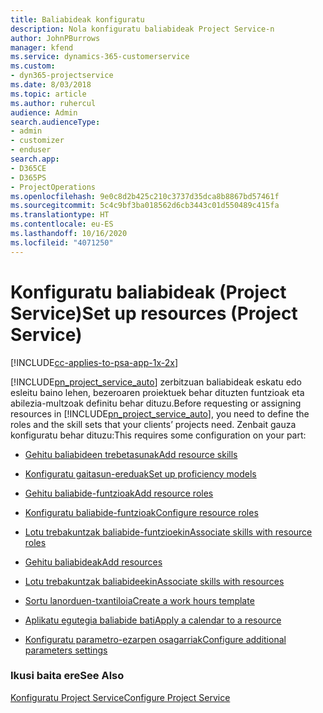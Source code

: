 ```yaml
---
title: Baliabideak konfiguratu
description: Nola konfiguratu baliabideak Project Service-n
author: JohnPBurrows
manager: kfend
ms.service: dynamics-365-customerservice
ms.custom:
- dyn365-projectservice
ms.date: 8/03/2018
ms.topic: article
ms.author: ruhercul
audience: Admin
search.audienceType:
- admin
- customizer
- enduser
search.app:
- D365CE
- D365PS
- ProjectOperations
ms.openlocfilehash: 9e0c8d2b425c210c3737d35dca8b8867bd57461f
ms.sourcegitcommit: 5c4c9bf3ba018562d6cb3443c01d550489c415fa
ms.translationtype: HT
ms.contentlocale: eu-ES
ms.lasthandoff: 10/16/2020
ms.locfileid: "4071250"
---
```

# <a name="set-up-resources-project-service"></a><span data-ttu-id="03bf4-103">Konfiguratu baliabideak (Project Service)</span><span class="sxs-lookup"><span data-stu-id="03bf4-103">Set up resources (Project Service)</span></span>

[!INCLUDE[cc-applies-to-psa-app-1x-2x](../includes/cc-applies-to-psa-app-1x-2x.md)]

<span data-ttu-id="03bf4-104">[!INCLUDE[pn_project_service_auto](../includes/pn-project-service-auto.md)] zerbitzuan baliabideak eskatu edo esleitu baino lehen, bezeroaren proiektuek behar dituzten funtzioak eta abilezia-multzoak definitu behar dituzu.</span><span class="sxs-lookup"><span data-stu-id="03bf4-104">Before requesting or assigning resources in [!INCLUDE[pn_project_service_auto](../includes/pn-project-service-auto.md)], you need to define the roles and the skill sets that your clients’ projects need.</span></span> <span data-ttu-id="03bf4-105">Zenbait gauza konfiguratu behar dituzu:</span><span class="sxs-lookup"><span data-stu-id="03bf4-105">This requires some configuration on your part:</span></span>  
  
-   [<span data-ttu-id="03bf4-106">Gehitu baliabideen trebetasunak</span><span class="sxs-lookup"><span data-stu-id="03bf4-106">Add resource skills</span></span>](../psa/add-resource-skills.md)  
  
-   [<span data-ttu-id="03bf4-107">Konfiguratu gaitasun-ereduak</span><span class="sxs-lookup"><span data-stu-id="03bf4-107">Set up proficiency models</span></span>](../psa/set-up-proficiency-models.md)  
  
-   [<span data-ttu-id="03bf4-108">Gehitu baliabide-funtzioak</span><span class="sxs-lookup"><span data-stu-id="03bf4-108">Add resource roles</span></span>](../psa/add-resource-roles.md)  
  
-   [<span data-ttu-id="03bf4-109">Konfiguratu baliabide-funtzioak</span><span class="sxs-lookup"><span data-stu-id="03bf4-109">Configure resource roles</span></span>](../psa/configure-resource-roles.md)  
  
-   [<span data-ttu-id="03bf4-110">Lotu trebakuntzak baliabide-funtzioekin</span><span class="sxs-lookup"><span data-stu-id="03bf4-110">Associate skills with resource roles</span></span>](../psa/associate-skills-with-resource-roles.md)  
  
-   [<span data-ttu-id="03bf4-111">Gehitu baliabideak</span><span class="sxs-lookup"><span data-stu-id="03bf4-111">Add resources</span></span>](../psa/add-resources.md)  
  
-   [<span data-ttu-id="03bf4-112">Lotu trebakuntzak baliabideekin</span><span class="sxs-lookup"><span data-stu-id="03bf4-112">Associate skills with resources</span></span>](../psa/associate-skills-with-resources.md)  
  
-   [<span data-ttu-id="03bf4-113">Sortu lanorduen-txantiloia</span><span class="sxs-lookup"><span data-stu-id="03bf4-113">Create a work hours template</span></span>](../psa/create-work-hours-template.md)  
  
-   [<span data-ttu-id="03bf4-114">Aplikatu egutegia baliabide bati</span><span class="sxs-lookup"><span data-stu-id="03bf4-114">Apply a calendar to a resource</span></span>](../psa/apply-calendar-resource.md)  
  
-   [<span data-ttu-id="03bf4-115">Konfiguratu parametro-ezarpen osagarriak</span><span class="sxs-lookup"><span data-stu-id="03bf4-115">Configure additional parameters settings</span></span>](../psa/configure-additional-parameters-settings.md)  
  
### <a name="see-also"></a><span data-ttu-id="03bf4-116">Ikusi baita ere</span><span class="sxs-lookup"><span data-stu-id="03bf4-116">See Also</span></span>  
 [<span data-ttu-id="03bf4-117">Konfiguratu Project Service</span><span class="sxs-lookup"><span data-stu-id="03bf4-117">Configure Project Service</span></span>](../psa/configure.md)
